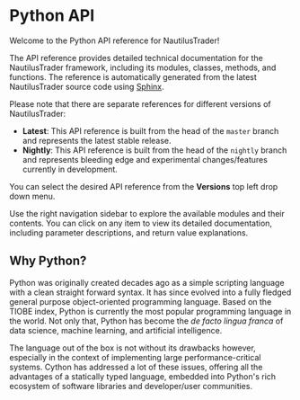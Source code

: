 # Python API

Welcome to the Python API reference for NautilusTrader!

The API reference provides detailed technical documentation for the NautilusTrader framework,
including its modules, classes, methods, and functions. The reference is automatically generated
from the latest NautilusTrader source code using [Sphinx](https://www.sphinx-doc.org/en/master/).

Please note that there are separate references for different versions of NautilusTrader:

- **Latest**: This API reference is built from the head of the `master` branch and represents the latest stable release.
- **Nightly**: This API reference is built from the head of the `nightly` branch and represents bleeding edge and experimental changes/features currently in development.

You can select the desired API reference from the **Versions** top left drop down menu.

Use the right navigation sidebar to explore the available modules and their contents.
You can click on any item to view its detailed documentation, including parameter descriptions, and return value explanations.

## Why Python?

Python was originally created decades ago as a simple scripting language with a clean straight
forward syntax. It has since evolved into a fully fledged general purpose object-oriented
programming language. Based on the TIOBE index, Python is currently the most popular programming language in the world.
Not only that, Python has become the *de facto lingua franca* of data science, machine learning, and artificial intelligence.

The language out of the box is not without its drawbacks however, especially in the context of
implementing large performance-critical systems. Cython has addressed a lot of these issues, offering all the advantages
of a statically typed language, embedded into Python's rich ecosystem of software libraries and
developer/user communities.
